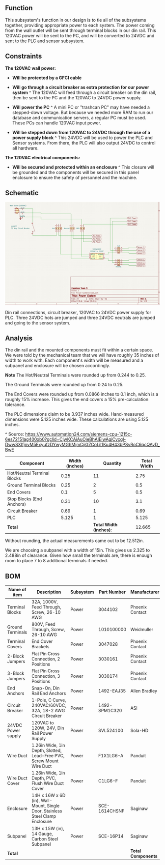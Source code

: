 ## Function

This subsystem's function in our design is to tie all of the subsystems together, providing appropriate power to each system. The power coming from the wall outlet will be sent through terminal blocks in our din rail. This 120VAC power will be sent to the PC, and will be converted to 24VDC and sent to the PLC and sensor subsystem.

## Constraints

**The 120VAC wall power:**
* **Will be protected by a GFCI cable**

* **Will go through a circuit breaker as extra protection for our power system**
^ The 120VAC will feed through a circuit breaker on the din rail, then be sent to the PC and the 120VAC to 24VDC power supply.

* **Will power the PC**
^ A mini PC or "trashcan PC" may have needed a stepped-down voltage. But because we needed more RAM to run our database and communication servers, a regular PC must be used. These PCs can handle 120VAC input power.

* **Will be stepped down from 120VAC to 24VDC through the use of a power supply block**
^ This 24VDC will be used to power the PLC and Sensor systems. From there, the PLC will also output 24VDC to control all hardware.

**The 120VAC electrical components:**
* **Will be secured and protected within an enclosure**
^ This closure will be grounded and the components will be secured in this panel enclosure to ensure the safety of personnel and the machine.

## Schematic

![Schematic](https://github.com/DillonSW/Capstone_Team_5/blob/Power-Subsystem/images/PowerSchemOne.jpg)

Din rail connections, circuit breaker, 120VAC to 24VDC power supply for PLC. Three 24VDC hots are jumped and three 24VDC neutrals are jumped and going to the sensor system.

## Analysis

The din rail and the mounted components must fit within a certain space. We were told by the mechanical team that we will have roughly 35 inches of width to work with. Each component's width will be measured and a subpanel and enclosure will be chosen accordingly.

**Note**
The Hot/Neutral Terminals were rounded up from 0.244 to 0.25.

The Ground Terminals were rounded up from 0.24 to 0.25.

The End Covers were rounded up from 0.0866 inches to 0.1 inch, which is a roughly 15% increase. This gives the end covers a 15% pre-calculation tolerance.

The PLC dimensions claim to be 3.937 inches wide. Hand-measured dimensions were 5.125 inches wide. These calculations are using 5.125 inches.

^ Source: https://www.automation24.com/siemens-cpu-1215c-6es72151ag400xb0?gclid=CjwKCAiAuOieBhAIEiwAgjCvcgl-DwwSXIfjnvM5ExyufzDYwyMGhMjmCjiGZCoLiI1Ku4H43bPSvRoC6qcQAvD_BwE


| Component | Width (inches) | Quantity | Total Width |
|-----------|-------|----------|------------|
| Hot/Neutral Terminal Blocks | 0.25 | 11 | 2.75 |
| Ground Terminal Blocks | 0.25 | 2 | 0.5 |
| End Covers | 0.1 | 5 | 0.5 |
| Stop Blocks (End Anchors) | 0.31 | 10 | 3.1 |
| Circuit Breaker | 0.69 | 1 | 0.69 |
| PLC | 5.125 | 1 | 5.125 |
|**Total** |  | **Total Width (inches):** | 12.665 |

Without rounding, the actual measurements came out to be 12.512in.

We are choosing a subpanel with a width of 15in. This gives us 2.325 to 2.488in of clearance. Given how small the terminals are, there is enough room to place 7 to 8 additional terminals if needed.

## BOM

| Name of item | Description | Subsystem | Part Number | Manufacturer | Quantity | Price | Total |
|--------------|-------------|-----------|-------------|--------------|----------|-------|-------|
| Terminal Blocks | 32A, 1000V, Feed Through, Screw, 26-10 AWG | Power | 3044102 | Phoenix Contact | 11 | $1.18 | $12.98 |
| Ground Terminals | 800V, Feed Through, Screw, 26-10 AWG | Power | 1010100000 | Weidmuller | 2 | $7.43 | $14.86 |
| Terminal Covers | End Cover Brackets | Power | 3047028 | Phoenix Contact | 5 | $0.82 | $4.10 |
| 2-Block Jumpers | Flat Pin Cross Connection, 2 Positions | Power | 3030161 | Phoenix Contact | 2 | $0.88 | $1.76 |
| 3-Block Jumpers | Flat Pin Cross Connection, 3 Positions | Power | 3030174 | Phoenix Contact | 3 | $1.80 | $5.40 |
| End Anchors | Snap-On, Din Rail End Anchors | Power | 1492-EAJ35 | Allen Bradley | 10 | $2.42 | $24.20 |
| Circuit Breaker | 1-Pole, C Curve, 240VAC/60VDC, 32A, 18-2 AWG Circuit Breaker | Power | 1492-SPM1C320 | ASI | 1 | $8.48 | $8.48 |
| 24VDC Power supply | 120VAC to 120W, 24V, Din Rail Power Supply | Power | SVL524100 | Sola-HD | 1 | $74.59 | $74.59 |
| Wire Duct | 1.26in Wide, 1in Depth, Slotted, Lead-Free PVC, Screw Mount Wire Duct | Power | F1X1LG6-A | Panduit | 1 | $29.02 | $29.02 |
| Wire Duct Cover | 1.26in Wide, 1in Depth, PVC, Flush Wire Duct Cover | Power | C1LG6-F | Panduit | 1 | $7.05 | $7.05 |
| Enclosure | 14H x 16W x 6D (in), Wall-Mount, Single Door, Stainless Steel Clamp Enclosure | Power | SCE-1614CHSNF | Saginaw | 1 | $186.00 | $186.00 |
| Subpanel | 13H x 15W (in), 14 Gauge, Carbon Steel Subpanel | Power | SCE-16P14 | Saginaw | 1 | $29.50 | $29.50 |
| **Total** |  |  |  | **Total Components** | 39 | **Total Cost** | $397.94 |
